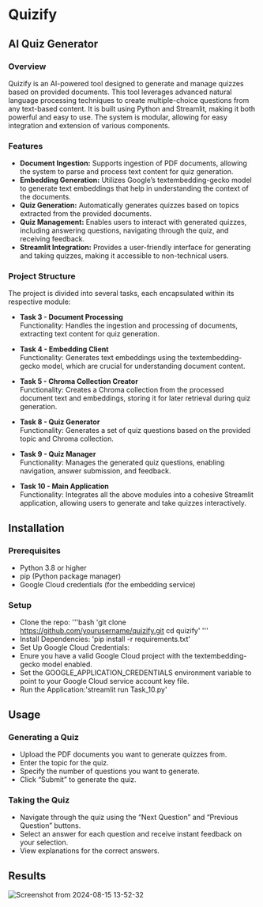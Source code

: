 # Quizify
## AI Quiz Generator
### Overview

Quizify is an AI-powered tool designed to generate and manage quizzes based on provided documents. This tool leverages advanced natural language processing techniques to create multiple-choice questions from any text-based content. It is built using Python and Streamlit, making it both powerful and easy to use. The system is modular, allowing for easy integration and extension of various components.

### Features
-  **Document Ingestion:** Supports ingestion of PDF documents, allowing the system to parse and process text content for quiz generation.
-  **Embedding Generation:** Utilizes Google’s textembedding-gecko model to generate text embeddings that help in understanding the context of the documents.
-  **Quiz Generation:** Automatically generates quizzes based on topics extracted from the provided documents.
-  **Quiz Management:** Enables users to interact with generated quizzes, including answering questions, navigating through the quiz, and receiving feedback.
-  **Streamlit Integration:** Provides a user-friendly interface for generating and taking quizzes, making it accessible to non-technical users.

### Project Structure

The project is divided into several tasks, each encapsulated within its respective module:
-  **Task 3 - Document Processing**\
   Functionality: Handles the ingestion and processing of documents, extracting text content for quiz generation.
-  **Task 4 - Embedding Client**\
   Functionality: Generates text embeddings using the textembedding-gecko model, which are crucial for understanding document content.
-  **Task 5 - Chroma Collection Creator**\
		Functionality: Creates a Chroma collection from the processed document text and embeddings, storing it for later retrieval during quiz generation.
  
-  **Task 8 - Quiz Generator**\
		Functionality: Generates a set of quiz questions based on the provided topic and Chroma collection.
  
-  **Task 9 - Quiz Manager**\
		Functionality: Manages the generated quiz questions, enabling navigation, answer submission, and feedback.
  
-  **Task 10 - Main Application**\
		Functionality: Integrates all the above modules into a cohesive Streamlit application, allowing users to generate and take quizzes interactively.

## Installation

### Prerequisites
-  Python 3.8 or higher
-  pip (Python package manager)
-  Google Cloud credentials (for the embedding service)
### Setup
-  Clone the repo:
  '''bash
'git clone https://github.com/yourusername/quizify.git cd quizify'
'''
-  Install Dependencies: 'pip install -r requirements.txt'
-  Set Up Google Cloud Credentials:
  -  Enure you have a valid Google Cloud project with the textembedding-gecko model enabled.
  -  Set the GOOGLE_APPLICATION_CREDENTIALS environment variable to point to your Google Cloud service account key file.
-  Run the Application:'streamlit run Task_10.py'

## Usage

### Generating a Quiz
-  Upload the PDF documents you want to generate quizzes from.
-  Enter the topic for the quiz.
-  Specify the number of questions you want to generate.
-  Click “Submit” to generate the quiz.

### Taking the Quiz
-  Navigate through the quiz using the “Next Question” and “Previous Question” buttons.
-  Select an answer for each question and receive instant feedback on your selection.
-  View explanations for the correct answers.

## Results
![Screenshot from 2024-08-15 13-52-32](https://github.com/user-attachments/assets/9150306c-8cbc-4121-97d2-9492138c6671)

